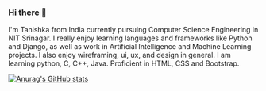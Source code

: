 ### Hi there 👋
I'm Tanishka from India currently pursuing Computer Science Engineering in NIT Srinagar. I really enjoy learning languages and frameworks like Python and Django, as well as work in Artificial Intelligence and Machine Learning projects. I also enjoy wireframing, ui, ux, and design in general.  I am learning python, C, C++, Java. Proficient in HTML, CSS and Bootstrap.

[![Anurag's GitHub stats](https://github-readme-stats.vercel.app/api?username=TanishkaKumari)](https://github.com/anuraghazra/github-readme-stats)
